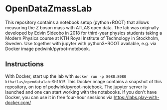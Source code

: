 # OpenDataZmassLab
This repository contains a notebook setup (python+ROOT) that allows measuring the Z boson mass with ATLAS open data.
The lab was originally developed by Edvin Sideobo in 2018 for third-year physics students taking a Modern Physics course at KTH Royal Institute of Technology in Stockholm, Sweden. Use together with jupyter with python3+ROOT available, e.g. via Docker image pedwink/pyroot-notebook.

## Instructions
With Docker, start up the lab with 
`docker run -p 8080:8080 kthatlas/opendatalab:SH1015`
This Docker image contains a snapshot of this repository, on top of pedwink/pyroot-notebook.
The jupyter server is launched and one can start working with the notebooks. 
If you don't have Docker, you can use it in free four-hour sessions via https://labs.play-with-docker.com/
